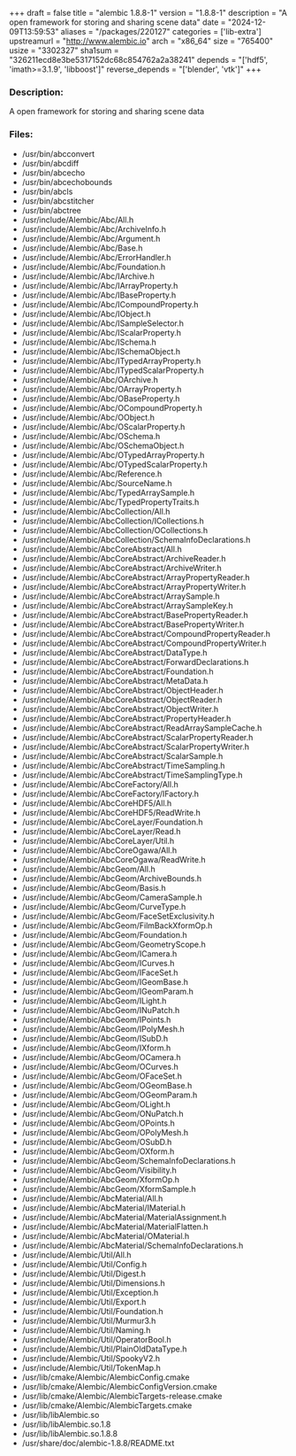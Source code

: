 +++
draft = false
title = "alembic 1.8.8-1"
version = "1.8.8-1"
description = "A open framework for storing and sharing scene data"
date = "2024-12-09T13:59:53"
aliases = "/packages/220127"
categories = ['lib-extra']
upstreamurl = "http://www.alembic.io"
arch = "x86_64"
size = "765400"
usize = "3302327"
sha1sum = "326211ecd8e3be5317152dc68c854762a2a38241"
depends = "['hdf5', 'imath>=3.1.9', 'libboost']"
reverse_depends = "['blender', 'vtk']"
+++
### Description: 
A open framework for storing and sharing scene data

### Files: 
* /usr/bin/abcconvert
* /usr/bin/abcdiff
* /usr/bin/abcecho
* /usr/bin/abcechobounds
* /usr/bin/abcls
* /usr/bin/abcstitcher
* /usr/bin/abctree
* /usr/include/Alembic/Abc/All.h
* /usr/include/Alembic/Abc/ArchiveInfo.h
* /usr/include/Alembic/Abc/Argument.h
* /usr/include/Alembic/Abc/Base.h
* /usr/include/Alembic/Abc/ErrorHandler.h
* /usr/include/Alembic/Abc/Foundation.h
* /usr/include/Alembic/Abc/IArchive.h
* /usr/include/Alembic/Abc/IArrayProperty.h
* /usr/include/Alembic/Abc/IBaseProperty.h
* /usr/include/Alembic/Abc/ICompoundProperty.h
* /usr/include/Alembic/Abc/IObject.h
* /usr/include/Alembic/Abc/ISampleSelector.h
* /usr/include/Alembic/Abc/IScalarProperty.h
* /usr/include/Alembic/Abc/ISchema.h
* /usr/include/Alembic/Abc/ISchemaObject.h
* /usr/include/Alembic/Abc/ITypedArrayProperty.h
* /usr/include/Alembic/Abc/ITypedScalarProperty.h
* /usr/include/Alembic/Abc/OArchive.h
* /usr/include/Alembic/Abc/OArrayProperty.h
* /usr/include/Alembic/Abc/OBaseProperty.h
* /usr/include/Alembic/Abc/OCompoundProperty.h
* /usr/include/Alembic/Abc/OObject.h
* /usr/include/Alembic/Abc/OScalarProperty.h
* /usr/include/Alembic/Abc/OSchema.h
* /usr/include/Alembic/Abc/OSchemaObject.h
* /usr/include/Alembic/Abc/OTypedArrayProperty.h
* /usr/include/Alembic/Abc/OTypedScalarProperty.h
* /usr/include/Alembic/Abc/Reference.h
* /usr/include/Alembic/Abc/SourceName.h
* /usr/include/Alembic/Abc/TypedArraySample.h
* /usr/include/Alembic/Abc/TypedPropertyTraits.h
* /usr/include/Alembic/AbcCollection/All.h
* /usr/include/Alembic/AbcCollection/ICollections.h
* /usr/include/Alembic/AbcCollection/OCollections.h
* /usr/include/Alembic/AbcCollection/SchemaInfoDeclarations.h
* /usr/include/Alembic/AbcCoreAbstract/All.h
* /usr/include/Alembic/AbcCoreAbstract/ArchiveReader.h
* /usr/include/Alembic/AbcCoreAbstract/ArchiveWriter.h
* /usr/include/Alembic/AbcCoreAbstract/ArrayPropertyReader.h
* /usr/include/Alembic/AbcCoreAbstract/ArrayPropertyWriter.h
* /usr/include/Alembic/AbcCoreAbstract/ArraySample.h
* /usr/include/Alembic/AbcCoreAbstract/ArraySampleKey.h
* /usr/include/Alembic/AbcCoreAbstract/BasePropertyReader.h
* /usr/include/Alembic/AbcCoreAbstract/BasePropertyWriter.h
* /usr/include/Alembic/AbcCoreAbstract/CompoundPropertyReader.h
* /usr/include/Alembic/AbcCoreAbstract/CompoundPropertyWriter.h
* /usr/include/Alembic/AbcCoreAbstract/DataType.h
* /usr/include/Alembic/AbcCoreAbstract/ForwardDeclarations.h
* /usr/include/Alembic/AbcCoreAbstract/Foundation.h
* /usr/include/Alembic/AbcCoreAbstract/MetaData.h
* /usr/include/Alembic/AbcCoreAbstract/ObjectHeader.h
* /usr/include/Alembic/AbcCoreAbstract/ObjectReader.h
* /usr/include/Alembic/AbcCoreAbstract/ObjectWriter.h
* /usr/include/Alembic/AbcCoreAbstract/PropertyHeader.h
* /usr/include/Alembic/AbcCoreAbstract/ReadArraySampleCache.h
* /usr/include/Alembic/AbcCoreAbstract/ScalarPropertyReader.h
* /usr/include/Alembic/AbcCoreAbstract/ScalarPropertyWriter.h
* /usr/include/Alembic/AbcCoreAbstract/ScalarSample.h
* /usr/include/Alembic/AbcCoreAbstract/TimeSampling.h
* /usr/include/Alembic/AbcCoreAbstract/TimeSamplingType.h
* /usr/include/Alembic/AbcCoreFactory/All.h
* /usr/include/Alembic/AbcCoreFactory/IFactory.h
* /usr/include/Alembic/AbcCoreHDF5/All.h
* /usr/include/Alembic/AbcCoreHDF5/ReadWrite.h
* /usr/include/Alembic/AbcCoreLayer/Foundation.h
* /usr/include/Alembic/AbcCoreLayer/Read.h
* /usr/include/Alembic/AbcCoreLayer/Util.h
* /usr/include/Alembic/AbcCoreOgawa/All.h
* /usr/include/Alembic/AbcCoreOgawa/ReadWrite.h
* /usr/include/Alembic/AbcGeom/All.h
* /usr/include/Alembic/AbcGeom/ArchiveBounds.h
* /usr/include/Alembic/AbcGeom/Basis.h
* /usr/include/Alembic/AbcGeom/CameraSample.h
* /usr/include/Alembic/AbcGeom/CurveType.h
* /usr/include/Alembic/AbcGeom/FaceSetExclusivity.h
* /usr/include/Alembic/AbcGeom/FilmBackXformOp.h
* /usr/include/Alembic/AbcGeom/Foundation.h
* /usr/include/Alembic/AbcGeom/GeometryScope.h
* /usr/include/Alembic/AbcGeom/ICamera.h
* /usr/include/Alembic/AbcGeom/ICurves.h
* /usr/include/Alembic/AbcGeom/IFaceSet.h
* /usr/include/Alembic/AbcGeom/IGeomBase.h
* /usr/include/Alembic/AbcGeom/IGeomParam.h
* /usr/include/Alembic/AbcGeom/ILight.h
* /usr/include/Alembic/AbcGeom/INuPatch.h
* /usr/include/Alembic/AbcGeom/IPoints.h
* /usr/include/Alembic/AbcGeom/IPolyMesh.h
* /usr/include/Alembic/AbcGeom/ISubD.h
* /usr/include/Alembic/AbcGeom/IXform.h
* /usr/include/Alembic/AbcGeom/OCamera.h
* /usr/include/Alembic/AbcGeom/OCurves.h
* /usr/include/Alembic/AbcGeom/OFaceSet.h
* /usr/include/Alembic/AbcGeom/OGeomBase.h
* /usr/include/Alembic/AbcGeom/OGeomParam.h
* /usr/include/Alembic/AbcGeom/OLight.h
* /usr/include/Alembic/AbcGeom/ONuPatch.h
* /usr/include/Alembic/AbcGeom/OPoints.h
* /usr/include/Alembic/AbcGeom/OPolyMesh.h
* /usr/include/Alembic/AbcGeom/OSubD.h
* /usr/include/Alembic/AbcGeom/OXform.h
* /usr/include/Alembic/AbcGeom/SchemaInfoDeclarations.h
* /usr/include/Alembic/AbcGeom/Visibility.h
* /usr/include/Alembic/AbcGeom/XformOp.h
* /usr/include/Alembic/AbcGeom/XformSample.h
* /usr/include/Alembic/AbcMaterial/All.h
* /usr/include/Alembic/AbcMaterial/IMaterial.h
* /usr/include/Alembic/AbcMaterial/MaterialAssignment.h
* /usr/include/Alembic/AbcMaterial/MaterialFlatten.h
* /usr/include/Alembic/AbcMaterial/OMaterial.h
* /usr/include/Alembic/AbcMaterial/SchemaInfoDeclarations.h
* /usr/include/Alembic/Util/All.h
* /usr/include/Alembic/Util/Config.h
* /usr/include/Alembic/Util/Digest.h
* /usr/include/Alembic/Util/Dimensions.h
* /usr/include/Alembic/Util/Exception.h
* /usr/include/Alembic/Util/Export.h
* /usr/include/Alembic/Util/Foundation.h
* /usr/include/Alembic/Util/Murmur3.h
* /usr/include/Alembic/Util/Naming.h
* /usr/include/Alembic/Util/OperatorBool.h
* /usr/include/Alembic/Util/PlainOldDataType.h
* /usr/include/Alembic/Util/SpookyV2.h
* /usr/include/Alembic/Util/TokenMap.h
* /usr/lib/cmake/Alembic/AlembicConfig.cmake
* /usr/lib/cmake/Alembic/AlembicConfigVersion.cmake
* /usr/lib/cmake/Alembic/AlembicTargets-release.cmake
* /usr/lib/cmake/Alembic/AlembicTargets.cmake
* /usr/lib/libAlembic.so
* /usr/lib/libAlembic.so.1.8
* /usr/lib/libAlembic.so.1.8.8
* /usr/share/doc/alembic-1.8.8/README.txt
